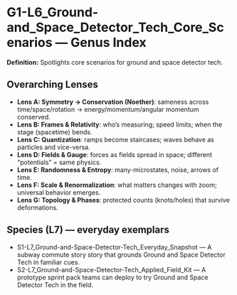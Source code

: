 # G1-L6_Ground-and_Space_Detector_Tech_Core_Scenarios — Genus Index
**Definition:** Spotlights core scenarios for ground and space detector tech.

## Overarching Lenses

- **Lens A: Symmetry -> Conservation (Noether)**: sameness across time/space/rotation → energy/momentum/angular momentum conserved.
- **Lens B: Frames & Relativity**: who’s measuring; speed limits; when the stage (spacetime) bends.
- **Lens C: Quantization**: ramps become staircases; waves behave as particles and vice-versa.
- **Lens D: Fields & Gauge**: forces as fields spread in space; different “potentials” = same physics.
- **Lens E: Randomness & Entropy**: many-microstates, noise, arrows of time.
- **Lens F: Scale & Renormalization**: what matters changes with zoom; universal behavior emerges.
- **Lens G: Topology & Phases**: protected counts (knots/holes) that survive deformations.

## Species (L7) — everyday exemplars
- S1-L7_Ground-and-Space-Detector-Tech_Everyday_Snapshot — A subway commute story story that grounds Ground and Space Detector Tech in familiar cues.
- S2-L7_Ground-and-Space-Detector-Tech_Applied_Field_Kit — A prototype sprint pack teams can deploy to try Ground and Space Detector Tech in the field.
